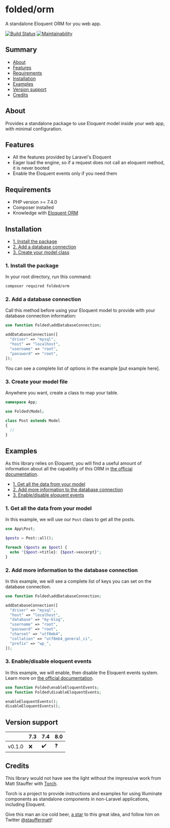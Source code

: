 # folded/orm

A standalone Eloquent ORM for you web app.

[![Build Status](https://travis-ci.com/folded-php/orm.svg?branch=master)](https://travis-ci.com/folded-php/orm) [![Maintainability](https://api.codeclimate.com/v1/badges/9e72165b7dbf2a78b7db/maintainability)](https://codeclimate.com/github/folded-php/orm/maintainability)

## Summary

- [About](#about)
- [Features](#features)
- [Requirements](#requirements)
- [Installation](#installation)
- [Examples](#examples)
- [Version support](#version-support)
- [Credits](#credits)

## About

Provides a standalone package to use Eloquent model inside your web app, with minimal configuration.

## Features

- All the features provided by Laravel's Eloquent
- Eager load the engine, so if a request does not call an eloquent method, it is never booted
- Enable the Eloquent events only if you need them

## Requirements

- PHP version >= 7.4.0
- Composer installed
- Knowledge with [Eloquent ORM](https://laravel.com/docs/7.x/eloquent)

## Installation

- [1. Install the package](#1-instal-the-package)
- [2. Add a database connection](#2-add-a-database-connection)
- [3. Create your model class](#3-create-your-model-file)

### 1. Install the package

In your root directory, run this command:

```bash
composer required folded/orm
```

### 2. Add a database connection

Call this method before using your Eloquent model to provide with your database connection information:

```php
use function Folded\addDatabaseConnection;

addDatabaseConnection([
  "driver" => "mysql",
  "host" => "localhost",
  "username" => "root",
  "password" => "root",
]);
```

You can see a complete list of options in the example [put example here].

### 3. Create your model file

Anywhere you want, create a class to map your table.

```php
namespace App;

use Folded\Model;

class Post extends Model
{
  //
}
```

## Examples

As this library relies on Eloquent, you will find a useful amount of information about all the capability of this ORM in [the official documentation](https://laravel.com/docs/7.x/eloquent).

- [1. Get all the data from your model](#1-get-all-the-data-from-your-model)
- [2. Add more information to the database connection](#2-add-more-information-to-the-database-connection)
- [3. Enable/disable eloquent events](#3-enable-disable-eloquent-events)

### 1. Get all the data from your model

In this example, we will use our `Post` class to get all the posts.

```php
use App\Post;

$posts = Post::all();

foreach ($posts as $post) {
  echo "{$post->title}: {$post->excerpt}";
}
```

### 2. Add more information to the database connection

In this example, we will see a complete list of keys you can set on the database connection.

```php
use function Folded\addDatabaseConnection;

addDatabaseConnection([
  "driver" => "mysql",
  "host" => "localhost",
  "database" => "my-blog",
  "username" => "root",
  "password" => "root",
  "charset" => "utf8mb4",
  "collation" => "utf8mb4_general_ci",
  "prefix" => "wp_",
]);
```

### 3. Enable/disable eloquent events

In this example, we will enable, then disable the Eloquent events system. Learn more on [the official documentation](https://laravel.com/docs/7.x/eloquent#events).

```php
use function Folded\enableEloquentEvents;
use function Folded\disableEloquentEvents;

enableEloquentEvents();
disableEloquentEvents();
```

## Version support

|        | 7.3 | 7.4 | 8.0 |
| ------ | --- | --- | --- |
| v0.1.0 | ❌  | ✔️  | ❓  |

## Credits

This library would not have see the light without the impressive work from Matt Stauffer with [Torch](https://github.com/mattstauffer/Torch).

Torch is a project to provide instructions and examples for using Illuminate components as standalone components in non-Laravel applications, including Eloquent.

Give this man an ice cold beer, [a star](https://github.com/mattstauffer/Torch) to this great idea, and follow him on Twitter [@stauffermatt](https://twitter.com/stauffermatt)!
